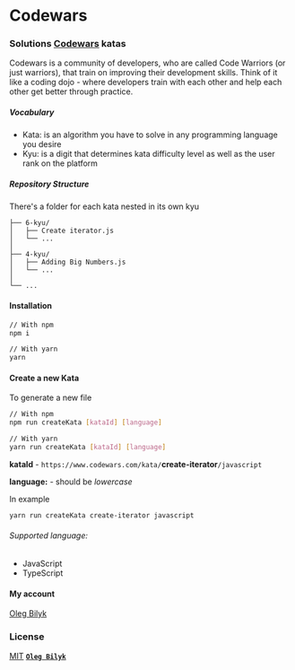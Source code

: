 # Сodewars

### Solutions [Codewars](https://www.codewars.com) katas

Codewars is a community of developers, who are called Code Warriors (or just warriors), that train on improving their development skills. Think of it like a coding dojo - where developers train with each other and help each other get better through practice.

##### Vocabulary

- Kata: is an algorithm you have to solve in any programming language you desire
- Kyu: is a digit that determines kata difficulty level as well as the user rank on the platform

##### Repository Structure

There's a folder for each kata nested in its own kyu

```ascii
├── 6-kyu/
│   ├── Create iterator.js
│   └── ...
│
├── 4-kyu/
│   ├── Adding Big Numbers.js
│   └── ...
│
└── ...
```

#### Installation

```bash
// With npm
npm i

// With yarn
yarn
```

#### Create a new Kata

To generate a new file

```bash
// With npm
npm run createKata [kataId] [language]

// With yarn
yarn run createKata [kataId] [language]
```

**kataId** - `https://www.codewars.com/kata/`**create-iterator**`/javascript`

**language:** - should be _lowercase_

In example

```bash
yarn run createKata create-iterator javascript
```

###### Supported language:

- JavaScript
- TypeScript

#### My account

[Oleg Bilyk](https://www.codewars.com/users/OlegBilykPro)

### License

[MIT](LICENSE) **[`Oleg Bilyk`](https://github.com/olegbilyk)**
